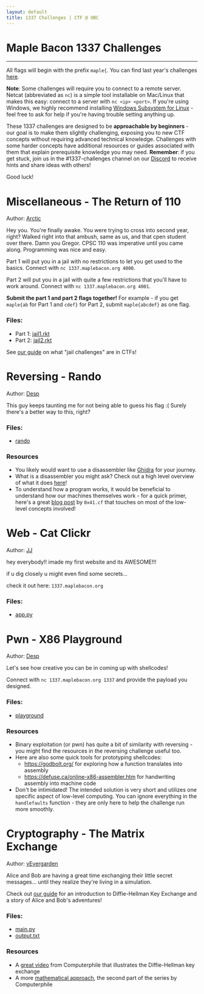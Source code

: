 ```yaml
--- 
layout: default
title: 1337 Challenges | CTF @ UBC 
---
```


# Maple Bacon 1337 Challenges
---

All flags will begin with the prefix `maple{`. You can find last year's challenges [here](challenge-2021.md).

**Note**: Some challenges will require you to connect to a remote server. Netcat (abbreviated as `nc`) is a simple tool installable on Mac/Linux that makes this easy: connect to a server with `nc <ip> <port>`. If you're using Windows, we highly recommend installing [Windows Subsystem for Linux](https://learn.microsoft.com/en-us/windows/wsl/install) - feel free to ask for help if you're having trouble setting anything up.

These 1337 challenges are designed to be **approachable by beginners** - our goal is to make them slightly challenging, exposing you to new CTF concepts without requiring advanced technical knowledge. Challenges with some harder concepts have additional resources or guides associated with them that explain prerequisite knowledge you may need. **Remember**: if you get stuck, join us in the #1337-challenges channel on our [Discord](https://discord.gg/keeTZsmfVA) to receive hints and share ideas with others!

Good luck!

# Miscellaneous - The Return of 110

Author: [Arctic](/authors/rctcwyvrn/)

Hey you. You're finally awake. You were trying to cross into second year, right? Walked right into that ambush, same as us, and that cpen student over there. Damn you Gregor. CPSC 110 was imperative until you came along. Programming was nice and easy.

Part 1 will put you in a jail with no restrictions to let you get used to the basics. Connect with `nc 1337.maplebacon.org 4000`.

Part 2 will put you in a jail with quite a few restrictions that you'll have to work around. Connect with `nc 1337.maplebacon.org 4001`.

**Submit the part 1 and part 2 flags together!** For example - if you get `maple{ab` for Part 1 and `cdef}` for Part 2, submit `maple{abcdef}` as one flag.

### Files:
- Part 1: [jail1.rkt](/assets/1337-2022/misc/jail1.rkt)
- Part 2: [jail2.rkt](/assets/1337-2022/misc/jail2.rkt)


See [our guide](/2022/11/jail-challenges-guide/) on what "jail challenges" are in CTFs!



# Reversing - Rando

Author: [Desp](/authors/desp/)

This guy keeps taunting me for not being able to guess his flag :( Surely there's a better way to this, right?

### Files:
- [rando](/assets/1337-2022/rev/rando)

### Resources
- You likely would want to use a disassembler like [Ghidra](https://github.com/NationalSecurityAgency/ghidra) for your journey.
- What is a disassembler you might ask? Check out a high level overview of what it does [here](/2022/11/reversing-guide/)!
- To understand how a program works, it would be beneficial to understand how our machines themselves work - for a quick primer, here's a great [blog post](https://0x41.cf/reversing/2021/07/21/reversing-x86-and-c-code-for-beginners.html) by `0x41.cf` that touches on most of the low-level concepts involved!


# Web - Cat Clickr

Author: [JJ](/authors/apropos/)

hey everybody!! imade my first website and its AWESOME!!!

if u dig  closely u might even find some secrets...

check it out here: `1337.maplebacon.org`

### Files:
- [app.py](/assets/1337-2022/web/app.py)


# Pwn - X86 Playground

Author: [Desp](/authors/desp/)

Let's see how creative you can be in coming up with shellcodes!

Connect with `nc 1337.maplebacon.org 1337` and provide the payload you designed.

### Files:
- [playground](/assets/1337-2022/pwn/playground)


### Resources
- Binary exploitation (or pwn) has quite a bit of similarity with reversing - you might find the resources in the reversing challenge useful too.
- Here are also some quick tools for prototyping shellcodes:
  - https://godbolt.org/ for exploring how a function translates into assembly
  - https://defuse.ca/online-x86-assembler.htm for handwriting assembly into machine code
- Don't be intimidated! The intended solution is very short and utilizes one specific aspect of low-level computing. You can ignore everything in the `handlefaults` function - they are only here to help the challenge run more smoothly.


# Cryptography - The Matrix Exchange

Author: [vEvergarden](/authors/vEvergarden/)

Alice and Bob are having a great time exchanging their little secret messages... until they realize they're living in a simulation.

Check out [our guide](/2022/11/diffie-hellman-guide/) for an introduction to Diffie-Hellman Key Exchange and a story of Alice and Bob's adventures!

### Files:
- [main.py](/assets/1337-2022/crypto/main.py)
- [output.txt](/assets/1337-2022/crypto/output.txt)

### Resources
- A [great video](https://www.youtube.com/watch?v=NmM9HA2MQGI) from Computerphile that illustrates the Diffie-Hellman key exchange
- A more [mathematical approach](https://www.youtube.com/watch?v=Yjrfm_oRO0w), the second part of the series by Computerphile


